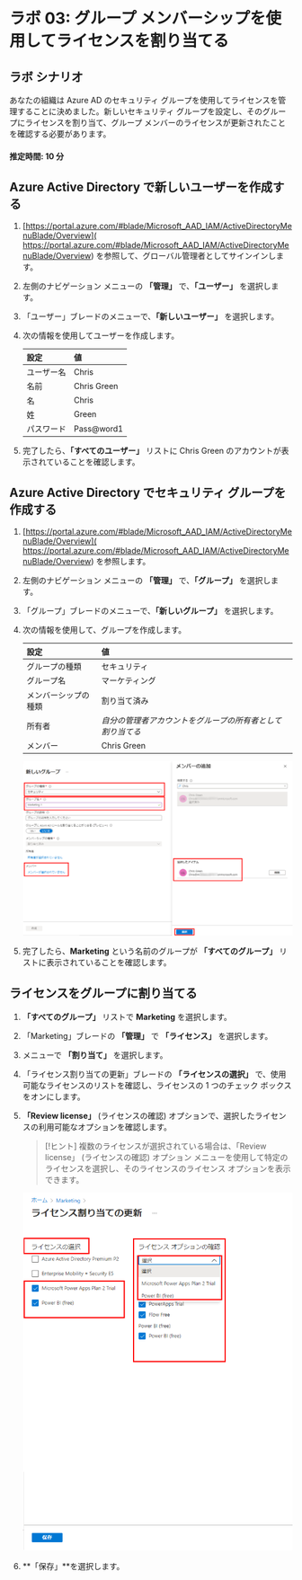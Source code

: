 ﻿---
lab:
    title: '03 - グループ メンバーシップを使用してライセンスを割り当てる'
    learning path: '01'
    module: 'モジュール 02 - ID の作成、構成、管理を行う'
---

# ラボ 03: グループ メンバーシップを使用してライセンスを割り当てる

## ラボ シナリオ

あなたの組織は Azure AD のセキュリティ グループを使用してライセンスを管理することに決めました。新しいセキュリティ グループを設定し、そのグループにライセンスを割り当て、グループ メンバーのライセンスが更新されたことを確認する必要があります。

#### 推定時間: 10 分

## Azure Active Directory で新しいユーザーを作成する

1. [https://portal.azure.com/#blade/Microsoft_AAD_IAM/ActiveDirectoryMenuBlade/Overview]( https://portal.azure.com/#blade/Microsoft_AAD_IAM/ActiveDirectoryMenuBlade/Overview) を参照して、グローバル管理者としてサインインします。

1. 左側のナビゲーション メニューの **「管理」** で、**「ユーザー」** を選択します。

1. 「ユーザー」ブレードのメニューで、**「新しいユーザー」** を選択します。

1. 次の情報を使用してユーザーを作成します。

    | **設定**| **値**|
    | :--- | :--- |
    | ユーザー名| Chris|
    | 名前| Chris Green|
    | 名| Chris|
    | 姓| Green|
    | パスワード| Pass@word1|

1. 完了したら、**「すべてのユーザー」** リストに Chris Green のアカウントが表示されていることを確認します。

## Azure Active Directory でセキュリティ グループを作成する

1. [https://portal.azure.com/#blade/Microsoft_AAD_IAM/ActiveDirectoryMenuBlade/Overview]( https://portal.azure.com/#blade/Microsoft_AAD_IAM/ActiveDirectoryMenuBlade/Overview) を参照します。

1. 左側のナビゲーション メニューの **「管理」** で、**「グループ」** を選択します。

1. 「グループ」ブレードのメニューで、**「新しいグループ」** を選択します。

1. 次の情報を使用して、グループを作成します。

    | **設定**| **値**|
    | :--- | :--- |
    | グループの種類| セキュリティ|
    | グループ名| マーケティング|
    | メンバーシップの種類| 割り当て済み|
    | 所有者| *自分の管理者アカウントをグループの所有者として割り当てる*|
    | メンバー| Chris Green|

    ![「グループの種類」、「グループ名」、「所有者」、「メンバー」が強調表示された「新しいグループ」ブレードが表示されている画面イメージ](./media/lp1-mod2-create-group.png)

1. 完了したら、**Marketing** という名前のグループが **「すべてのグループ」** リストに表示されていることを確認します。

## ライセンスをグループに割り当てる

1. **「すべてのグループ」** リストで **Marketing** を選択します。

1. 「Marketing」ブレードの **「管理」** で **「ライセンス」** を選択します。

1. メニューで **「割り当て」** を選択します。

1. 「ライセンス割り当ての更新」ブレードの **「ライセンスの選択」** で、使用可能なライセンスのリストを確認し、ライセンスの 1 つのチェック ボックスをオンにします。

1. **「Review license」** (ライセンスの確認) オプションで、選択したライセンスの利用可能なオプションを確認します。

    >[!ヒント]
    >複数のライセンスが選択されている場合は、「Review license」 (ライセンスの確認) オプション メニューを使用して特定のライセンスを選択し、そのライセンスのライセンス オプションを表示できます。

    ![選択され、グループに割り当てられているライセンスを表示した画面イメージ。「Review license」 (ライセンスの確認) メニューも選択され、複数選択オプションが表示されます。](./media/lp1-mod2-assign-license-group.png)

1. **「保存」**を選択します。

